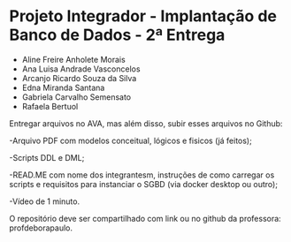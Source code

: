 # Projeto Integrador - Implantação de Banco de Dados - 2ª Entrega

- Aline Freire Anholete Morais
- Ana Luisa Andrade Vasconcelos
- Arcanjo Ricardo Souza da Silva
- Edna Miranda Santana
- Gabriela Carvalho Semensato
- Rafaela Bertuol


Entregar arquivos no AVA, mas além disso, subir esses arquivos no Github:

-Arquivo PDF com modelos conceitual, lógicos e fisicos (já feitos);

-Scripts DDL e DML;

-READ.ME com nome dos integrantesm, instruções de como carregar os scripts e requisitos para instanciar o SGBD (via docker desktop ou outro);

-Vídeo de 1 minuto.

O repositório deve ser compartilhado com link ou no github da professora: profdeborapaulo.

